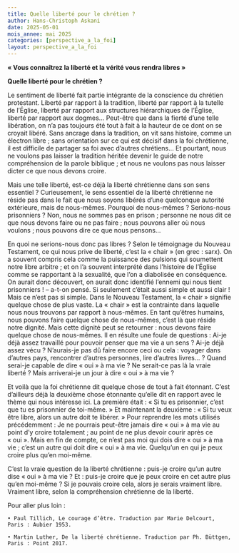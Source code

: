 ```yaml
---
title: Quelle liberté pour le chrétien ?
author: Hans-Christoph Askani
date: 2025-05-01
mois_annee: mai 2025
categories: [perspective_a_la_foi]
layout: perspective_a_la_foi
---
```


**« Vous connaîtrez la liberté et la vérité vous rendra libres »**

**Quelle liberté pour le chrétien ?**

Le sentiment de liberté fait partie intégrante de la conscience du chrétien protestant. Liberté par rapport à la tradition, 
liberté par rapport à la tutelle de l’Église, liberté par rapport aux structures hiérarchiques de l’Église, liberté par 
rapport aux dogmes... Peut-être que dans la fierté d’une telle libération, on n’a pas toujours été tout à fait à la hauteur 
de ce dont on se croyait libéré. Sans ancrage dans la tradition, on vit sans histoire, comme un électron libre ; sans 
orientation sur ce qui est décisif dans la foi chrétienne, il est difficile de partager sa foi avec d’autres chrétiens...
Et pourtant, nous ne voulons pas laisser la tradition héritée devenir le guide de notre compréhension de la parole biblique ;
et nous ne voulons pas nous laisser dicter ce que nous devons croire.

Mais une telle liberté, est-ce déjà la liberté chrétienne dans son sens essentiel ? Curieusement, le sens essentiel de la
liberté chrétienne ne réside pas dans le fait que nous soyons libérés d’une quelconque autorité extérieure, mais de 
nous-mêmes. Pourquoi de nous-mêmes ? Serions-nous prisonniers ? Non, nous ne sommes pas en prison ; personne ne nous dit ce 
que nous devons faire ou ne pas faire ; nous pouvons aller où nous voulons ; nous pouvons dire ce que nous pensons...

En quoi ne serions-nous donc pas libres ? Selon le témoignage du Nouveau Testament, ce qui nous prive de liberté, c’est la
« chair » (en grec : sarx). On a souvent compris cela comme la puissance des pulsions qui soumettent notre libre arbitre ;
et on l’a souvent interprété dans l’histoire de l’Église comme se rapportant à la sexualité, que l’on a diabolisée en 
conséquence. On aurait donc découvert, on aurait donc identifié l’ennemi qui nous tient prisonniers ! – a-t-on pensé. Si 
seulement c’était aussi simple et aussi clair ! Mais ce n’est pas si simple. Dans le Nouveau Testament, la « chair » 
signifie quelque chose de plus vaste. La « chair » est la contrainte dans laquelle nous nous trouvons par rapport à 
nous-mêmes. En tant qu’êtres humains, nous pouvons faire quelque chose de nous-mêmes, c’est là que réside notre dignité.
Mais cette dignité peut se retourner : nous devons faire quelque chose de nous-mêmes. Il en résulte une foule de questions :
Ai-je déjà assez travaillé pour pouvoir penser que ma vie a un sens ? Ai-je déjà assez vécu ? N’aurais-je pas dû faire 
encore ceci ou cela : voyager dans d’autres pays, rencontrer d’autres personnes, lire d’autres livres... ? Quand serai-je 
capable de dire « oui » à ma vie ? Ne serait-ce pas là la vraie liberté ? Mais arriverai-je un jour à dire « oui » à ma vie ?

Et voilà que la foi chrétienne dit quelque chose de tout à fait étonnant. C’est d’ailleurs déjà la deuxième chose étonnante 
qu’elle dit en rapport avec le thème qui nous intéresse ici. La première était : « Si tu es prisonnier, c’est que tu es 
prisonnier de toi-même. » Et maintenant la deuxième : « Si tu veux être libre, alors un autre doit te libérer. » Pour 
reprendre les mots utilisés précédemment : Je ne pourrais peut-être jamais dire « oui » à ma vie au point d’y croire 
totalement ; au point de ne plus devoir courir après ce « oui ». Mais en fin de compte, ce n’est pas moi qui dois dire
« oui » à ma vie ; c’est un autre qui doit dire « oui » à ma vie. Quelqu’un en qui je peux croire plus qu’en moi-même.

C’est la vraie question de la liberté chrétienne : puis-je croire qu’un autre dise « oui » à ma vie ? Et : puis-je croire
que je peux croire en cet autre plus qu’en moi-même ? Si je pouvais croire cela, alors je serais vraiment libre. Vraiment
libre, selon la compréhension chrétienne de la liberté.

Pour aller plus loin : 

    • Paul Tillich, Le courage d’être. Traduction par Marie Delcourt, Paris : Aubier 1953.
    
    • Martin Luther, De la liberté chrétienne. Traduction par Ph. Büttgen, Paris : Point 2017.
